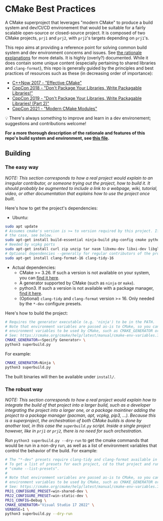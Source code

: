 # CMake Best Practices

A CMake superproject that leverages "modern CMake" to produce a build system and dev/CI/CD environement that would be suitable for a fairly scalable open-source or closed-source project. It is composed of two CMake projects, `prj1` and `prj2`, with `prj2`'s targets depending on `prj1`'s.

This repo aims at providing a reference point for solving common build system and dev environment concerns and issues. See [the rationale explanations](doc/rationale.md) for more details. It is highly (overly?) documented. While it does contain some unique content (especially pertaining to shared libraries and `clang-format`), this repo is generally guided by the principles and best practices of resources such as these (in decreasing order of importance):
- [C++Now 2017 - "Effective CMake"](https://youtu.be/bsXLMQ6WgIk)
- [CppCon 2018 - "Don't Package Your Libraries, Write Packagable Libraries!"](https://youtu.be/sBP17HQAQjk)
- [CppCon 2019 - "Don't Package Your Libraries, Write Packagable Libraries! (Part 2)"](https://youtu.be/_5weX5mx8hc)
- [CppCon 2021 - "Modern CMake Modules"](https://youtu.be/IZXNsim9TWI)

💡 There's always something to improve and learn in a dev environement; suggestions and contributions welcome!

**For a more thorough description of the rationale and features of this repo's build system and environment, see [this file](doc/rationale.md).**

## Building

### The easy way

*NOTE: This section corresponds to how a real project would explain to an irregular contributor, or someone trying out the project, how to build it. It should probably be augmented to include a link to a webpage, wiki, tutorial, video, or other documentation that explains how to use the project once built.*

Here's how to get the project's dependencies:

- Ubuntu:

```bash
sudo apt update
# Assumes cmake's version is >= to version required by this project. If not
# the case, see below.
sudo apt-get install build-essential ninja-build pkg-config cmake python3
# Needed by vcpkg ports
sudo apt-get install curl zip unzip tar nasm libxmu-dev libxi-dev libgl-dev
# Optional dependencies --generally for regular contributors of the project
sudo apt-get install clang-format-16 clang-tidy-16
```

- Actual dependencies:
    - CMake >= 3.26. If such a version is not available on your system, you can [find it here](https://cmake.org/download/).
    - A generator supported by CMake (such as `ninja` or `make`).
    - python3. If such a version is not available with a package manager, [find it here](https://www.python.org/downloads/).
    - (Optional) `clang-tidy` and `clang-format` version >= 16. Only needed by the `*-dev` configure presets.

Here's how to build the project:

```sh
# Requires the generator executable (e.g. 'ninja') to be in the PATH.
# Note that environment variables are passed as-is to CMake, so you can specify
# environment variables to be used by CMake, such as CMAKE_GENERATOR or VERBOSE.
# See: https://cmake.org/cmake/help/latest/manual/cmake-env-variables.7.html
CMAKE_GENERATOR=<Specify Generator> \
python3 superbuild.py
```

For example:

```sh
CMAKE_GENERATOR=Ninja \
python3 superbuild.py
```

The built binaries will then be available under `install/`.

### The robust way

*NOTE: This section corresponds to how a real project would explain how to integrate the build of that project into a larger build, such as a developer integrating the project into a larger one, or a package maintiner adding the project to a package manager (pacman, apt, vcpkg, pip3, ...). Because this is a superproject, the orchestration of both CMake builds is done by another tool, in this case the `superbuild.py` script. Inside a single project however, like in `prj1` or `prj2`, there is no need for such orchestration.*

Run `python3 superbuild.py --dry-run` to get the cmake commands that would be run in a non-dry run, as well as a list of environment variables that control the behavior of the build. For example:

```sh
# The "*-dev" presets require clang-tidy and clang-format available in PATH.
# To get a list of presets for each project, cd to that project and run
# "cmake --list-presets".
#
# Note that environment variables are passed as-is to CMake, so you can specify
# environment variables to be used by CMake, such as CMAKE_GENERATOR or VERBOSE.
# See: https://cmake.org/cmake/help/latest/manual/cmake-env-variables.7.html
PRJ1_CONFIGURE_PRESET=win-shared-dev \
PRJ2_CONFIGURE_PRESET=win-static-dev \
PRJ1_CONFIG=Debug \
CMAKE_GENERATOR="Visual Studio 17 2022" \
VERBOSE=1 \
python3 superbuild.py --dry-run
```
